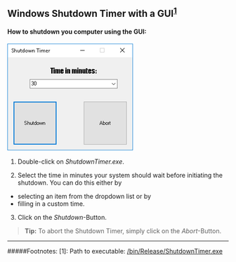 ## **Windows Shutdown Timer with a GUI**<sup><a href="https://github.com/fabianbehrendt/WindowsShutdownTimer#footnotes">1</a></sup>

#### **How to shutdown you computer using the GUI:**

![Shutdown Timer Window](https://github.com/fabianbehrendt/WindowsShutdownTimer/blob/master/ShutdownTimer.png?raw=true)

1. Double-click on *ShutdownTimer.exe*.

2. Select the time in minutes your system should wait before initiating the shutdown.
You can do this either by
- selecting an item from the dropdown list or by
- filling in a custom time.
3. Click on the *Shutdown*-Button.

> **Tip:** To abort the Shutdown Timer, simply click on the *Abort*-Button.


----------

#####Footnotes:
[1]: Path to executable: [/bin/Release/ShutdownTimer.exe](https://github.com/fabianbehrendt/WindowsShutdownTimer/blob/master/bin/Release/ShutdownTimer.exe)